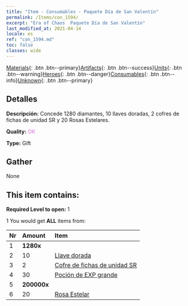 ```yaml
---
title: "Item - Consumables - Paquete Día de San Valentín"
permalink: /Items/con_1594/
excerpt: "Era of Chaos  Paquete Día de San Valentín"
last_modified_at: 2021-04-14
locale: es
ref: "con_1594.md"
toc: false
classes: wide
---
```

 [Materials](/es/Items/){: .btn .btn--primary}[Artifacts](/es/Items/Artifacts/){: .btn .btn--success}[Units](/es/Items/Units/){: .btn .btn--warning}[Heroes](/es/Items/Heroes/){: .btn .btn--danger}[Consumables](/es/Items/Consumables/){: .btn .btn--info}[Unknown](/es/Items/Unknown/){: .btn .btn--primary}

## Detalles
 **Descripción:** Concede 1280 diamantes, 10 llaves doradas, 2 cofres de fichas de unidad SR y 20 Rosas Estelares.

 **Quality:** <span style="color: #DA70D6">OK</span>

 **Type:** Gift

## Gather

  None

## This item contains:

 **Required Level to open:** 1

 1 You would get **ALL** items  from:

  | Nr | Amount |     Item    |
  |:---|:-------|:------------|
  | 1 |  **1280x** | <i class="fas fa-gem"/> |  | 
  | 2 | 10 | [Llave dorada](/es/Items/con_783/) | 
  | 3 | 2 | [Cofre de fichas de unidad SR](/es/Items/con_1597/) | 
  | 4 | 30 | [Poción de EXP grande](/es/Items/con_702/) | 
  | 5 |  **200000x** | <i class="fas fa-coins"/> |  | 
  | 6 | 20 | [Rosa Estelar](/es/Items/con_812/) | 
